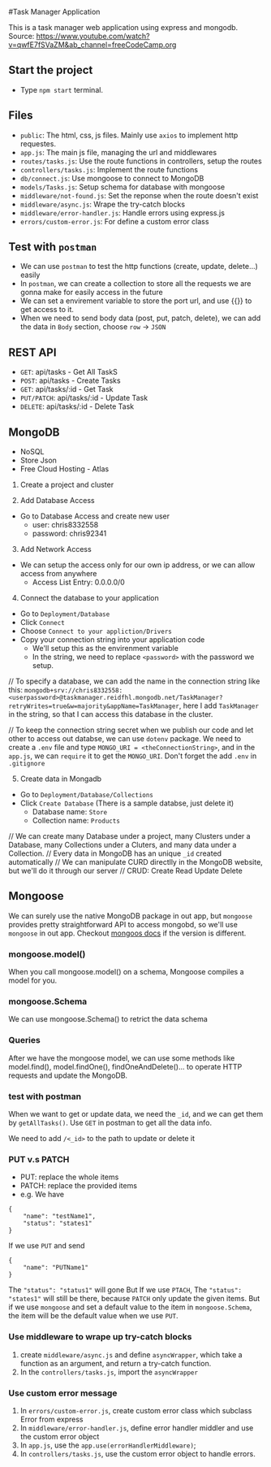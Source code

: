 #Task Manager Application

This is a task manager web application using express and mongodb.
Source: https://www.youtube.com/watch?v=qwfE7fSVaZM&ab_channel=freeCodeCamp.org

## Start the project
- Type `npm start` terminal.

## Files
- `public`: The html, css, js files. Mainly use `axios` to implement http requestes.
- `app.js`: The main js file, managing the url and middlewares
- `routes/tasks.js`: Use the route functions in controllers, setup the routes
- `controllers/tasks.js`: Implement the route functions
- `db/connect.js`: Use mongoose to connect to MongoDB
- `models/Tasks.js`: Setup schema for database with mongoose
- `middleware/not-found.js`: Set the reponse when the route doesn't exist
- `middleware/async.js`: Wrape the try-catch blocks
- `middleware/error-handler.js`: Handle errors using express.js
- `errors/custom-error.js`: For define a custom error class


## Test with `postman`
- We can use `postman` to test the http functions (create, update, delete...) easily
- In `postman`, we can create a collection to store all the requests we are gonna make for easily access in the future
- We can set a envirement variable to store the port url, and use {{<theName>}} to get access to it. 
- When we need to send body data (post, put, patch, delete), we can add the data in `Body` section, choose `row` -> `JSON` 

## REST API
- `GET`: api/tasks            - Get All TaskS
- `POST`: api/tasks           - Create Tasks
- `GET`: api/tasks/:id        - Get Task
- `PUT/PATCH`: api/tasks/:id  - Update Task
- `DELETE`: api/tasks/:id     - Delete Task

## MongoDB
- NoSQL
- Store Json
- Free Cloud Hosting - Atlas

1. Create a project and cluster

2. Add Database Access
- Go to Database Access and create new user
    - user: chris8332558
    - password: chris92341

3. Add Network Access
- We can setup the access only for our own ip address, or we can allow access from anywhere
    - Access List Entry: 0.0.0.0/0

4. Connect the database to your application
- Go to `Deployment/Database`
- Click `Connect`
- Choose `Connect to your appliction/Drivers`
- Copy your connection string into your application code
    - We'll setup this as the envirenment variable
    - In the string, we need to replace `<password>` with the password we setup.

// To specify a database, we can add the name in the connection string like this: `mongodb+srv://chris8332558:<userpassword>@taskmanager.reidfhl.mongodb.net/TaskManager?retryWrites=true&w=majority&appName=TaskManager`, here I add `TaskManager` in the string, so that I can access this database in the cluster.

// To keep the connection string secret when we publish our code and let other to access out databse, we can use `dotenv` package. We need to create a `.env` file and type `MONGO_URI = <theConnectionString>`, and in the `app.js`, we can `require` it to get the `MONGO_URI`. Don't forget the add `.env` in `.gitignore`

5. Create data in Mongadb
- Go to `Deployment/Database/Collections`
- Click `Create Database` (There is a sample databse, just delete it)
    - Database name: `Store`
    - Collection name: `Products`

// We can create many Database under a project, many Clusters under a Database, many Collections under a Cluters, and many data under a Collection.
// Every data in MongoDB has an unique `_id` created automatically
// We can manipulate CURD directlly in the MongoDB website, but we'll do it through our server
// CRUD: Create Read Update Delete


## Mongoose
We can surely use the native MongoDB package in out app, but `mongoose` provides pretty straightforward API to access mongobd, so we'll use `mongoose` in out app. Checkout [mongoos docs](https://mongoosejs.com/docs/models.html) if the version is different.

### mongoose.model()
When you call mongoose.model() on a schema, Mongoose compiles a model for you.

### mongoose.Schema
We can use mongoose.Schema() to retrict the data schema

### Queries
After we have the mongoose model, we can use some methods like model.find(), model.findOne(), findOneAndDelete()... to operate HTTP requests and update the MongoDB.

### test with postman
When we want to get or update data, we need the `_id`, and we can get them by `getAllTasks()`. Use `GET` in postman to get all the data info.

We need to add `/<_id>` to the path to update or delete it


### PUT v.s PATCH
- PUT: replace the whole items
- PATCH: replace the provided items
- e.g. We have 
```
{
    "name": "testName1",
    "status": "states1"
}
```

If we use `PUT` and send
```
{
    "name": "PUTName1"
}
```

The `"status": "status1"` will gone
But If we use `PTACH`, The `"status": "states1"` will still be there, because `PATCH` only update the given items. But if we use `mongoose` and set a default value to the item in `mongoose.Schema`, the item will be the default value when we use `PUT`.


### Use middleware to wrape up try-catch blocks
1. create `middleware/async.js` and define `asyncWrapper`, which take a function as an argument, and return a try-catch function.
2. In the `controllers/tasks.js`, import the `asyncWrapper` 

### Use custom error message
1. In `errors/custom-error.js`, create custom error class which subclass Error from express
2. In `middleware/error-handler.js`, define error handler middler and use the custom error object
3. In `app.js`, use the `app.use(errorHandlerMiddleware)`; 
4. In `controllers/tasks.js`, use the custom error object to handle errors.